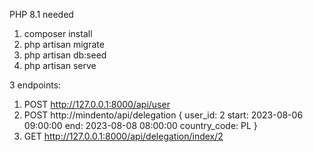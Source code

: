 PHP 8.1 needed

1. composer install
2. php artisan migrate
3. php artisan db:seed
4. php artisan serve

3 endpoints:
1. POST http://127.0.0.1:8000/api/user
2. POST http://mindento/api/delegation
      {
         user_id: 2
         start: 2023-08-06 09:00:00
         end: 2023-08-08 08:00:00
         country_code: PL
     }
3. GET http://127.0.0.1:8000/api/delegation/index/2
      
